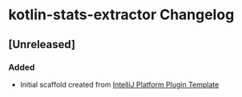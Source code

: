 <!-- Keep a Changelog guide -> https://keepachangelog.com -->

# kotlin-stats-extractor Changelog

## [Unreleased]
### Added
- Initial scaffold created from [IntelliJ Platform Plugin Template](https://github.com/JetBrains/intellij-platform-plugin-template)
